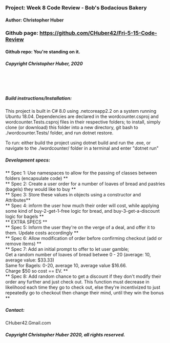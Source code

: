### Project: **Week 8 Code Review - Bob's Bodacious Bakery**
#### Author: **Christopher Huber**

### Github page: https://github.com/CHuber42/Fri-5-15-Code-Review
#### Github repo: You're standing on it.
##### Copyright Christopher Huber, 2020

&nbsp;
     
&nbsp;
         
##### Build instructions/Installation: 

This project is built in C# 8.0 using .netcoreapp2.2 on a system running Ubuntu 18.04.
Dependencies are declared in the wordcounter.csproj and wordcounter.Tests.csproj files in their respective folders;
to install, simply clone (or download) this folder into a new directory, git bash to ./wordcounter.Tests/ folder,
and run dotnet restore.

To run: either build the project using dotnet build and run the .exe, or navigate to the
./wordcounter/ folder in a terminal and enter "dotnet run"


##### Development specs:

** Spec 1: Use namespaces to allow for the passing of classes between folders (encapsulate code) **  
** Spec 2: Create a user order for a number of loaves of bread and pastries (bagels) they would like to buy **  
** Spec 3: Store these values in objects using a constructor and Attributes**  
** Spec 4: inform the user how much their order will cost, while applying some kind of buy-2-get-1-free logic for bread, 
and buy-3-get-a-discount logic for bagels **  
** EXTRA SPECS **  
** Spec 5: Inform the user they're on the verge of a deal, and offer it to them. Update costs accordingly **  
** Spec 6: Allow modification of order before confirming checkout (add or remove items) **  
** Spec 7: Add an initial prompt to offer to let user gamble;  
Get a random number of loaves of bread betwee 0 - 20 (average: 10, average value: $33.33)  
Same for Bagels: 0-20, average 10, average value $16.66.  
Charge $50 so cost == EV. **  
** Spec 8: Add random chance to get a discount if they don't modify their order any further and just check out.
This function must decrease in likelihood each time they go to check out, else they're incentivized to just
repeatedly go to checkout then change their mind, until they win the bonus **   

##### _Contact_:

CHuber42.Gmail.com

##### _Copyright Christopher Huber 2020, all rights reserved._
